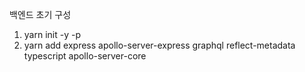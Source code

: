 백엔드 초기 구성

1. yarn init -y -p
2. yarn add express apollo-server-express graphql 
reflect-metadata typescript apollo-server-core